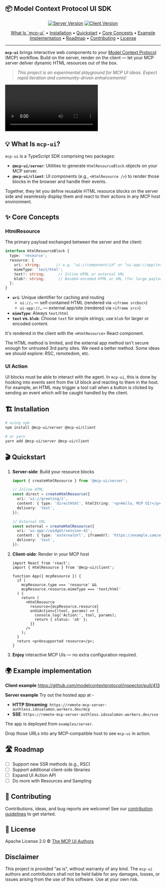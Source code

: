 ## 📦 Model Context Protocol UI SDK

<p align="center">
  <a href="https://www.npmjs.com/package/@mcp-ui/server"><img src="https://img.shields.io/npm/v/@mcp-ui/server?label=server&color=green" alt="Server Version"></a>
  <a href="https://www.npmjs.com/package/@mcp-ui/client"><img src="https://img.shields.io/npm/v/@mcp-ui/client?label=client&color=blue" alt="Client Version"></a>
</p>

<p align="center">
  <a href="#-what-is-mcp-ui">What Is `mcp-ui`</a> •
  <a href="#-installation">Installation</a> •
  <a href="#-quickstart">Quickstart</a> •
  <a href="#-core-concepts">Core Concepts</a> •
  <a href="#-example-implementation">Example Implementation</a> •
  <a href="#-roadmap">Roadmap</a> •
  <a href="#-contributing">Contributing</a> •
  <a href="#-license">License</a>
</p>

----

**`mcp-ui`** brings interactive web components to your [Model Context Protocol](https://modelcontextprotocol.io/introduction) (MCP) workflow. Build on the server, render on the client — let your MCP server deliver dynamic HTML resources out of the box.

> *This project is an experimental playground for MCP UI ideas. Expect rapid iteration and community-driven enhancements!*

<video src="https://github.com/user-attachments/assets/51f7c712-8133-4d7c-86d3-fdca550b9767"></video>

## 💡 What Is `mcp-ui`?

`mcp-ui` is a TypeScript SDK comprising two packages:

* **`@mcp-ui/server`**: Utilities to generate `HtmlResourceBlock` objects on your MCP server.
* **`@mcp-ui/client`**: UI components (e.g., `<HtmlResource />`) to render those blocks in the browser and handle their events.

Together, they let you define reusable HTML resource blocks on the server side and seamlessly display them and react to their actions in any MCP host environment.


## ✨ Core Concepts

### HtmlResource

The primary payload exchanged between the server and the client:

```ts
interface HtmlResourceBlock {
  type: 'resource';
  resource: {
    uri: string;       // e.g. "ui://component/id" or "ui-app://app/instance"
    mimeType: 'text/html';
    text?: string;      // Inline HTML or external URL
    blob?: string;      // Base64-encoded HTML or URL (for large payloads)
  };
}
```

* **`uri`**: Unique identifier for caching and routing
  * `ui://…` — self-contained HTML (rendered via `<iframe srcDoc>`)
  * `ui-app://…` — external app/site (rendered via `<iframe src>`)
* **`mimeType`**: Always `text/html`
* **`text` vs. `blob`**: Choose `text` for simple strings; use `blob` for larger or encoded content.

It's rendered in the client with the `<HtmlResource>` React component.

The HTML method is limited, and the external app method isn't secure enough for untrusted 3rd party sites. We need a better method. Some ideas we should explore: RSC, remotedom, etc.

### UI Action

UI blocks must be able to interact with the agent. In `mcp-ui`, this is done by hooking into events sent from the UI block and reacting to them in the host. For example, an HTML may trigger a tool call when a button is clicked by sending an event which will be caught handled by the client.

## 🏗️ Installation

```bash
# using npm
npm install @mcp-ui/server @mcp-ui/client

# or yarn
yarn add @mcp-ui/server @mcp-ui/client
```

## 🎬 Quickstart

1. **Server-side**: Build your resource blocks

   ```ts
   import { createHtmlResource } from '@mcp-ui/server';

   // Inline HTML
   const direct = createHtmlResource({
     uri: 'ui://greeting/1',
     content: { type: 'directHtml', htmlString: '<p>Hello, MCP UI!</p>' },
     delivery: 'text',
   });

   // External URL
   const external = createHtmlResource({
     uri: 'ui-app://widget/session-42',
     content: { type: 'externalUrl', iframeUrl: 'https://example.com/widget' },
     delivery: 'text',
   });
   ```

2. **Client-side**: Render in your MCP host

   ```tsx
   import React from 'react';
   import { HtmlResource } from '@mcp-ui/client';

   function App({ mcpResource }) {
     if (
       mcpResource.type === 'resource' &&
       mcpResource.resource.mimeType === 'text/html'
     ) {
       return (
         <HtmlResource
           resource={mcpResource.resource}
           onUiAction={(tool, params) => {
             console.log('Action:', tool, params);
             return { status: 'ok' };
           }}
         />
       );
     }
     return <p>Unsupported resource</p>;
   }
   ```

3. **Enjoy** interactive MCP UIs — no extra configuration required.

## 🌍 Example implementation

**Client example**
https://github.com/modelcontextprotocol/inspector/pull/413

**Server example**
Try out the hosted app at -
* **HTTP Streaming**: `https://remote-mcp-server-authless.idosalomon.workers.dev/mcp`
* **SSE**: `https://remote-mcp-server-authless.idosalomon.workers.dev/sse`

The app is deployed from `examples/server`.

Drop those URLs into any MCP-compatible host to see `mcp-ui` in action.

## 🛣️ Roadmap

- [ ] Support new SSR methods (e.g., RSC)
- [ ] Support additional client-side libraries
- [ ] Expand UI Action API
- [ ] Do more with Resources and Sampling

## 🤝 Contributing

Contributions, ideas, and bug reports are welcome! See our [contribution guidelines](https://github.com/idosal/mco-ui/blob/main/.github/CONTRIBUTING.md) to get started.


## 📄 License

Apache License 2.0 © [The MCP UI Authors](LICENSE)

## Disclaimer

This project is provided “as is”, without warranty of any kind. The `mcp-ui` authors and contributors shall not be held liable for any damages, losses, or issues arising from the use of this software. Use at your own risk.
